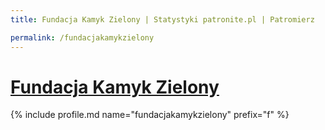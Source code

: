 ```yaml
---
title: Fundacja Kamyk Zielony | Statystyki patronite.pl | Patromierz

permalink: /fundacjakamykzielony
---
```


# [Fundacja Kamyk Zielony](https://patronite.pl/fundacjakamykzielony)

{% include profile.md name="fundacjakamykzielony" prefix="f" %}
